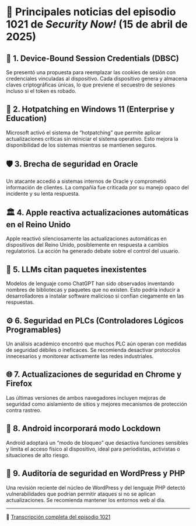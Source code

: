 # 📰 Principales noticias del episodio 1021 de *Security Now!* (15 de abril de 2025)

## 🔐 1. Device-Bound Session Credentials (DBSC)
Se presentó una propuesta para reemplazar las cookies de sesión con credenciales vinculadas al dispositivo. Cada dispositivo genera y almacena claves criptográficas únicas, lo que previene el secuestro de sesiones incluso si el token es robado.

## 🧩 2. Hotpatching en Windows 11 (Enterprise y Education)
Microsoft activó el sistema de “hotpatching” que permite aplicar actualizaciones críticas sin reiniciar el sistema operativo. Esto mejora la disponibilidad de los sistemas mientras se mantienen seguros.

## 🛡️ 3. Brecha de seguridad en Oracle
Un atacante accedió a sistemas internos de Oracle y comprometió información de clientes. La compañía fue criticada por su manejo opaco del incidente y su lenta respuesta.

## 🏛️ 4. Apple reactiva actualizaciones automáticas en el Reino Unido
Apple reactivó silenciosamente las actualizaciones automáticas en dispositivos del Reino Unido, posiblemente en respuesta a cambios regulatorios. La acción ha generado debate sobre el control del usuario.

## 🤖 5. LLMs citan paquetes inexistentes
Modelos de lenguaje como ChatGPT han sido observados inventando nombres de bibliotecas y paquetes que no existen. Esto podría inducir a desarrolladores a instalar software malicioso si confían ciegamente en las respuestas.

## ⚙️ 6. Seguridad en PLCs (Controladores Lógicos Programables)
Un análisis académico encontró que muchos PLC aún operan con medidas de seguridad débiles o ineficaces. Se recomienda desactivar protocolos innecesarios y monitorear activamente las redes industriales.

## 🌐 7. Actualizaciones de seguridad en Chrome y Firefox
Las últimas versiones de ambos navegadores incluyen mejoras de seguridad como aislamiento de sitios y mejores mecanismos de protección contra rastreo.

## 📱 8. Android incorporará modo Lockdown
Android adoptará un “modo de bloqueo” que desactiva funciones sensibles y limita el acceso físico al dispositivo, ideal para periodistas, activistas o situaciones de alto riesgo.

## 🧪 9. Auditoría de seguridad en WordPress y PHP
Una revisión reciente del núcleo de WordPress y del lenguaje PHP detectó vulnerabilidades que podrían permitir ataques si no se aplican actualizaciones. Se recomienda mantener los entornos web al día.

---

🔗 [Transcripción completa del episodio 1021](https://www.grc.com/sn/sn-1021.htm)
